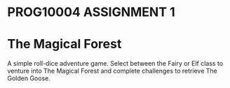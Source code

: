 # PROG10004 ASSIGNMENT 1

# The Magical Forest

A simple roll-dice adventure game. 
Select between the Fairy or Elf class to venture into The Magical Forest and complete challenges to retrieve The Golden Goose.
